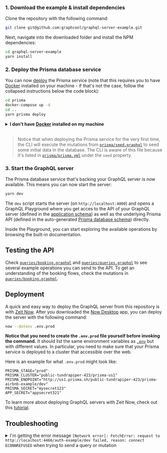### 1. Download the example & install dependencies

Clone the repository with the following command:

```sh
git clone git@github.com:graphcool/graphql-server-example.git
```

Next, navigate into the downloaded folder and install the NPM dependencies:

```sh
cd graphql-server-example
yarn install
```

### 2. Deploy the Prisma database service

You can now [deploy](https://www.prismagraphql.com/docs/reference/cli-command-reference/database-service/prisma-deploy-kee1iedaov) the Prisma service (note that this requires you to have [Docker](https://www.docker.com) installed on your machine - if that's not the case, follow the collapsed instructions below the code block):

```sh
cd prisma
docker-compose up -d
cd ..
yarn prisma deploy
```

<details>
 <summary><strong>I don't have <a href="https://www.docker.com">Docker</a> installed on my machine</strong></summary>

To deploy your service to a public cluster (rather than locally with Docker), you need to perform the following steps:

1. Remove the `cluster` property from `prisma.yml`.
1. Run `yarn prisma deploy`.
1. When prompted by the CLI, select a public cluster (e.g. `prisma-eu1` or `prisma-us1`).
1. Replace the [`endpoint`](./src/index.js#L23) in `index.ts` with the HTTP endpoint that was printed after the previous command.

</details>
<br>

> Notice that when deploying the Prisma service for the very first time, the CLI will execute the mutations from [`prisma/seed.graphql`](prisma/seed.graphql) to seed some initial data in the database. The CLI is aware of this file because it's listed in [`prisma/prisma.yml`](prisma/prisma.yml#L11) under the `seed` property.

### 3. Start the GraphQL server

The Prisma database service that's backing your GraphQL server is now available. This means you can now start the server:

```sh
yarn dev
```

The `dev` script starts the server (on `http://localhost:4000`) and opens a GraphQL Playground where you get acces to the API of your GraphQL server (defined in the [application schema](./src/schema.graphql)) as well as the underlying Prisma API (defined in the auto-generated [Prisma database schema](./src/generated/prisma.ts)) directly.

Inside the Playground, you can start exploring the available operations by browsing the built-in documentation.

## Testing the API

Check [`queries/booking.graphql`](queries/booking.graphql) and [`queries/queries.graphql`](queries/queries.graphql) to see several example operations you can send to the API. To get an understanding of the booking flows, check the mutations in [`queries/booking.graphql`](queries/booking.graphql).

## Deployment

A quick and easy way to deploy the GraphQL server from this repository is with [Zeit Now](https://zeit.co/now). After you downloaded the [Now Desktop](https://zeit.co/download) app, you can deploy the server with the following command:

```sh
now --dotenv .env.prod
```

**Notice that you need to create the `.env.prod` file yourself before invoking the command.** It should list the same environment variables as [`.env`](.env) but with different values. In particular, you need to make sure that your Prisma service is deployed to a cluster that accessible over the web.

Here is an example for what `.env.prod` might look like:

```
PRISMA_STAGE="prod"
PRISMA_CLUSTER="public-tundrapiper-423/prisma-us1"
PRISMA_ENDPOINT="http://us1.prisma.sh/public-tundrapiper-423/prisma-airbnb-example/dev"
PRISMA_SECRET="mysecret123"
APP_SECRET="appsecret321"
```

To learn more about deploying GraphQL servers with Zeit Now, check out this [tutorial](https://www.prismagraphql.com/docs/tutorials/graphql-server-development/deployment-with-now-ahs1jahkee).

## Troubleshooting

<details>
 <summary>I'm getting the error message <code>[Network error]: FetchError: request to http://localhost:4466/auth-example/dev failed, reason: connect ECONNREFUSED</code> when trying to send a query or mutation</summary>

This is because the endpoint for the Prisma service is hardcoded in [`index.js`](index.js#L23). The service is assumed to be running on the default port for a local cluster: `http://localhost:4466`. Apparently, your local cluster is using a different port.

You now have two options:

1. Figure out the port of your local cluster and adjust it in `index.js`. You can look it up in `~/.prisma/config.yml`.
1. Deploy the service to a public cluster. Expand the `I don't have Docker installed on my machine`-section in step 2 for instructions.

Either way, you need to adjust the `endpoint` that's passed to the `Prisma` constructor in `index.js` so it reflects the actual cluster domain and service endpoint.

</details>


